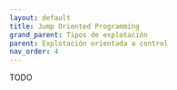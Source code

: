 ```yaml
---
layout: default
title: Jump Oriented Programming
grand_parent: Tipos de explotación
parent: Explotación orientada a control
nav_order: 4
---
```



TODO